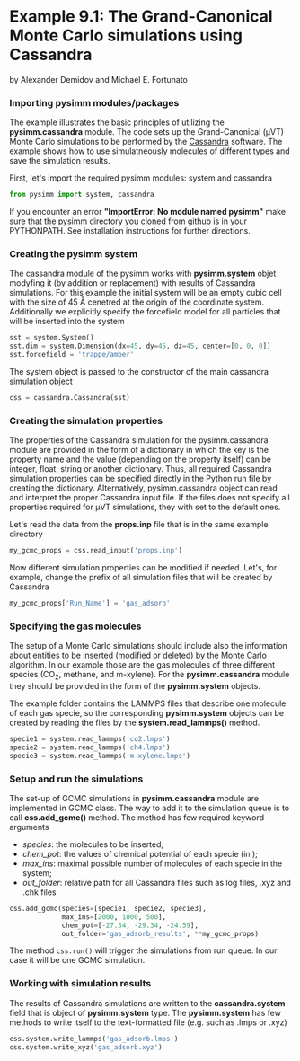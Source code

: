Example 9.1: The Grand-Canonical Monte Carlo simulations using Cassandra
========================================================================
by Alexander Demidov and Michael E. Fortunato

### Importing pysimm modules/packages

The example illustrates the basic principles of utilizing the **pysimm.cassandra** module. The code sets up the Grand-Canonical (&#956;VT) Monte Carlo simulations to be performed by the  [Cassandra](https://cassandra.nd.edu) software. The example shows how to use simulatneously molecules of different types and save the simulation results.

First, let's import the required pysimm modules: system and cassandra

```python
from pysimm import system, cassandra
```

If you encounter an error **"ImportError: No module named pysimm"** make sure that the pysimm directory you cloned from github is in your PYTHONPATH. See installation instructions for further directions.

### Creating the pysimm system

The cassandra module of the pysimm works with **pysimm.system** objet modyfing it (by addition or replacement) with results of Cassandra simulations. For this example the initial system will be an empty cubic cell with the size of 45 &#8491; cenetred at the origin of the coordinate system. Additionally we explicitly specify the forcefield model for all particles that will be inserted into the system 

```python
sst = system.System()
sst.dim = system.Dimension(dx=45, dy=45, dz=45, center=[0, 0, 0])
sst.forcefield = 'trappe/amber'
```

The system object is passed to the constructor of the main cassandra simulation object 

```python
css = cassandra.Cassandra(sst)
```

### Creating the simulation properties

The properties of the Cassandra simulation for the pysimm.cassandra module are provided in the form of a dictionary in which the key is the property name and the value (depending on the property itself) can be integer, float, string or another dictionary. Thus, all required Cassandra simulation properties can be specified directly in the Python run file by creating the dictionary. Alternatively, pysimm.cassandra object can read and interpret the proper Cassandra input file. If the files does not specify all properties required for &#956;VT simulations, they with set to the default ones. 

Let's read the data from the **props.inp** file that is in the same example directory 

```python
my_gcmc_props = css.read_input('props.inp')
```
Now different simulation properties can be modified if needed. Let's, for example, change the prefix of all simulation files that will be created by Cassandra

```python
my_gcmc_props['Run_Name'] = 'gas_adsorb'
```

### Specifying the gas molecules

The setup of a Monte Carlo simulations should include also the information about entities to be inserted (modified or deleted) by the Monte Carlo algorithm. In our example those are the gas molecules of three different species (CO<sub>2</sub>, methane, and m-xylene). For the **pysimm.cassandra** module they should be provided in the form of the **pysimm.system** objects.

The example folder contains the LAMMPS files that describe one molecule of each gas specie, so the corresponding  **pysimm.system** objects can be created by reading the files by the **system.read_lammps()** method.

```python
specie1 = system.read_lammps('co2.lmps')
specie2 = system.read_lammps('ch4.lmps')
specie3 = system.read_lammps('m-xylene.lmps')
```

### Setup and run the simulations

The set-up of GCMC simulations in **pysimm.cassandra** module are implemented in GCMC class. The way to add it to the simulation queue is to call **css.add_gcmc()** method. The method has few required keyword arguments 
* *species*: the molecules to be inserted;
* *chem_pot*: the values of chemical potential of each specie (in );
* *max_ins*: maximal possible number of molecules of each specie in the system;
* *out_folder*: relative path for all Cassandra files such as log files, .xyz and .chk files

```python
css.add_gcmc(species=[specie1, specie2, specie3],
             max_ins=[2000, 1000, 500],
             chem_pot=[-27.34, -29.34, -24.59],
             out_folder='gas_adsorb_results', **my_gcmc_props)
```

The method `css.run()` will trigger the simulations from run queue. In our case it will be one GCMC simulation.


### Working with simulation results

The results of Cassandra simulations are written to the **cassandra.system** field that is object of **pysimm.system** type.  The **pysimm.system** has few methods to write itself to the text-formatted file (e.g. such as .lmps or .xyz)

```python
css.system.write_lammps('gas_adsorb.lmps')
css.system.write_xyz('gas_adsorb.xyz')
```
